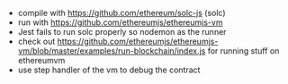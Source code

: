 * compile with https://github.com/ethereum/solc-js (solc)
* run with https://github.com/ethereumjs/ethereumjs-vm
* Jest fails to run solc properly so nodemon as the runner
* check out https://github.com/ethereumjs/ethereumjs-vm/blob/master/examples/run-blockchain/index.js for running stuff on ethereumvm
* use step handler of the vm to debug the contract